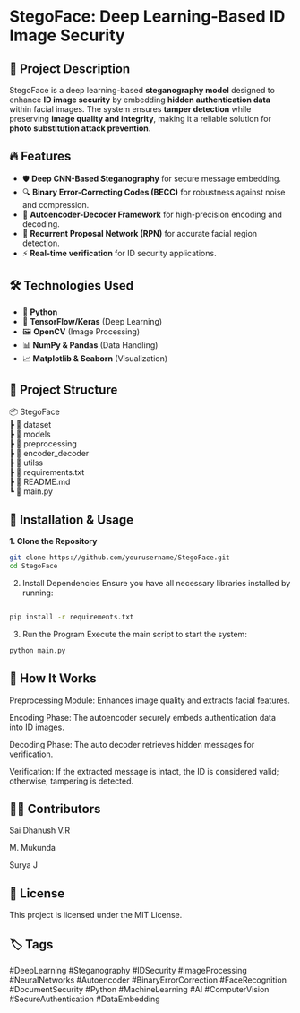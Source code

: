 # StegoFace: Deep Learning-Based ID Image Security  

## 📌 Project Description  
StegoFace is a deep learning-based **steganography model** designed to enhance **ID image security** by embedding **hidden authentication data** within facial images. The system ensures **tamper detection** while preserving **image quality and integrity**, making it a reliable solution for **photo substitution attack prevention**.  

## 🔥 Features  
- 🛡️ **Deep CNN-Based Steganography** for secure message embedding.  
- 🔍 **Binary Error-Correcting Codes (BECC)** for robustness against noise and compression.  
- 🔄 **Autoencoder-Decoder Framework** for high-precision encoding and decoding.  
- 🎯 **Recurrent Proposal Network (RPN)** for accurate facial region detection.  
- ⚡ **Real-time verification** for ID security applications.  

## 🛠️ Technologies Used  
- 🐍 **Python**  
- 🤖 **TensorFlow/Keras** (Deep Learning)  
- 🖼️ **OpenCV** (Image Processing)  
- 📊 **NumPy & Pandas** (Data Handling)  
- 📈 **Matplotlib & Seaborn** (Visualization)  

## 📂 Project Structure  
📦 StegoFace <br>
┣ 📂 dataset  <br>
┣ 📂 models  <br>
┣ 📂 preprocessing <br>
┣ 📂 encoder_decoder  <br>
┣ 📂 utilss <br>
┣ 📜 requirements.txt <br>
┣ 📜 README.md  <br>
┗ 📜 main.py  <br>


## 🚀 Installation & Usage  

**1. Clone the Repository**  
```bash
git clone https://github.com/yourusername/StegoFace.git
cd StegoFace
```


2. Install Dependencies
Ensure you have all necessary libraries installed by running:

```bash

pip install -r requirements.txt
```

3. Run the Program
Execute the main script to start the system:

```bash
python main.py
```
## 📌 How It Works
Preprocessing Module: Enhances image quality and extracts facial features.

Encoding Phase: The autoencoder securely embeds authentication data into ID images.

Decoding Phase: The auto decoder retrieves hidden messages for verification.

Verification: If the extracted message is intact, the ID is considered valid; otherwise, tampering is detected.

## 👨‍💻 Contributors
Sai Dhanush V.R

M. Mukunda

Surya J

## 📜 License
This project is licensed under the MIT License.

## 🏷️ Tags
#DeepLearning #Steganography #IDSecurity #ImageProcessing #NeuralNetworks
#Autoencoder #BinaryErrorCorrection #FaceRecognition #DocumentSecurity #Python
#MachineLearning #AI #ComputerVision #SecureAuthentication #DataEmbedding
